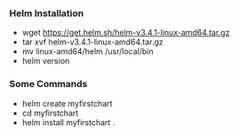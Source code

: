 ### Helm Installation
- wget https://get.helm.sh/helm-v3.4.1-linux-amd64.tar.gz
- tar xvf helm-v3.4.1-linux-amd64.tar.gz
- mv linux-amd64/helm /usr/local/bin
- helm version

### Some Commands
- helm create myfirstchart
- cd myfirstchart
- helm install myfirstchart .
